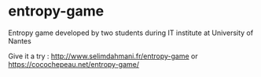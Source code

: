 # entropy-game
Entropy game developed by two students during IT institute at University of Nantes

Give it a try : http://www.selimdahmani.fr/entropy-game or https://cocochepeau.net/entropy-game/
